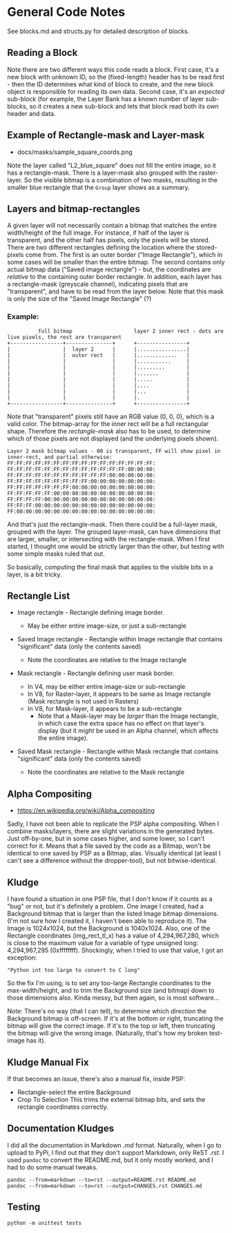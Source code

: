 # General Code Notes

See blocks.md and structs.py for detailed description of blocks.

## Reading a Block
Note there are two different ways this code reads a block. First case, it's a new block with unknown ID, so
the (fixed-length) header has to be read first - then the ID determines what kind of block to create,
and the new block object is responsible for reading its own data. Second case, it's an _expected_ sub-block
(for example, the Layer Bank has a known number of layer sub-blocks, so it creates a new sub-block and lets
that block read both its own header and data.

## Example of Rectangle-mask and Layer-mask

  - docs/masks/sample_square_coords.png

Note the layer called "L2_blue_square" does not fill the entire image, so it has a rectangle-mask. There is
a layer-mask also grouped with the raster-layer. So the visible bitmap is a combination of two masks,
resulting in the smaller blue rectangle that the `Group` layer shows as a summary.

## Layers and bitmap-rectangles
A given layer will not necessarily contain a bitmap that matches the entire width/height of the full image.
For instance, if half of the layer is transparent, and the other half has pixels, only the pixels will be stored.
There are two different rectangles defining the location where the stored-pixels come from.
The first is an outer border ("Image Rectangle"), which in some cases will be smaller than the entire bitmap.
The second contains only actual bitmap data ("Saved image rectangle") - but, the coordinates are *relative*
to the containing outer border rectangle.
In addition, each layer has a rectangle-mask (greyscale channel), indicating pixels that are "transparent",
and have to be read from the layer below. Note that this mask is only the size of the "Saved Image Rectangle" (?)

### Example:

              full bitmap                    layer 2 inner rect - dots are live pixels, the rest are transparent
    +-----------------+---------------+      +----------------+
    |                 |  layer 2      |      |................|
    |                 |  outer rect   |      |.............   |
    |                 |               |      |...........     |
    |                 |               |      |.........       |
    |                 |               |      |.......         |
    |                 |               |      |.....           |
    |                 |               |      |....            |
    |                 |               |      |...             |
    |                 |               |      |.               |
    +-----------------+---------------+      +----------------+

Note that "transparent" pixels still have an RGB value (0, 0, 0), which is a valid color.
The bitmap-array for the inner rect will be a full rectangular shape. Therefore the *rectangle-mask* also has
to be used, to determine which of those pixels are not displayed (and the underlying pixels shown).

    Layer 2 mask bitmap values - 00 is transparent, FF will show pixel in inner-rect, and partial otherwise:
    FF:FF:FF:FF:FF:FF:FF:FF:FF:FF:FF:FF:FF:FF:FF:FF:
    FF:FF:FF:FF:FF:FF:FF:FF:FF:FF:FF:FF:FF:00:00:00:
    FF:FF:FF:FF:FF:FF:FF:FF:FF:FF:FF:00:00:00:00:00:
    FF:FF:FF:FF:FF:FF:FF:FF:FF:00:00:00:00:00:00:00:
    FF:FF:FF:FF:FF:FF:FF:00:00:00:00:00:00:00:00:00:
    FF:FF:FF:FF:FF:00:00:00:00:00:00:00:00:00:00:00:
    FF:FF:FF:FF:00:00:00:00:00:00:00:00:00:00:00:00:
    FF:FF:FF:00:00:00:00:00:00:00:00:00:00:00:00:00:
    FF:00:00:00:00:00:00:00:00:00:00:00:00:00:00:00:

And that's just the rectangle-mask. Then there could be a full-layer mask, grouped with the layer.
The grouped layer-mask, can have dimensions that are larger, smaller, or intersecting with the rectangle-mask.
When I first started, I thought one would be strictly larger than the other, but testing with some simple masks
ruled that out.

So basically, computing the final mask that applies to the visible bits in a layer, is a bit tricky.

## Rectangle List
 - Image rectangle - Rectangle defining image border.
    - May be either entire image-size, or just a sub-rectangle
 - Saved Image rectangle - Rectangle within Image rectangle that contains "significant" data (only the contents saved)
    - Note the coordinates are relative to the Image rectangle

 - Mask rectangle - Rectangle defining user mask border.
    - In V4, may be either entire image-size or sub-rectangle
    - In V8, for Raster-layer, it appears to be same as Image rectangle (Mask rectangle is not used in Rasters)
    - In V8, for Mask-layer, it appears to be a sub-rectangle
      - Note that a Mask-layer may be *larger* than the Image rectangle, in which case the extra space has no
      effect on that layer's display (but it *might* be used in an Alpha channel, which affects the entire image).
 - Saved Mask rectangle - Rectangle within Mask rectangle that contains "significant" data (only the contents saved)
    - Note the coordinates are relative to the Mask rectangle

## Alpha Compositing
 - https://en.wikipedia.org/wiki/Alpha_compositing

Sadly, I have not been able to replicate the PSP alpha compositing. When I combine masks/layers, there
are slight variations in the generated bytes. Just off-by-one, but in some cases higher, and some lower,
so I can't correct for it. Means that a file saved by the code as a Bitmap, won't be identical to one saved
by PSP as a Bitmap, alas. Visually identical (at least I can't see a difference without the dropper-tool), but
not bitwise-identical.

## Kludge
I have found a situation in one PSP file, that I don't know if it counts as a "bug" or not, but it's definitely
a problem. One image I created, had a Background bitmap that is larger than the listed Image bitmap dimensions.
(I'm not sure how I created it, I haven't been able to reproduce it). The Image is 1024x1024, but the
Background is 1040x1024. Also, one of the Rectangle coordinates (img_rect_tl_x) has a value of 4,294,967,280,
which is close to the maximum value for a variable of type unsigned long: 4,294,967,295 (0xffffffff).
Shockingly, when I tried to use that value, I got an exception:

    "Python int too large to convert to C long"

So the fix I'm using, is to set any too-large Rectangle coordinates to the max-width/height, and to trim
the Background size (and bitmap) down to those dimensions also. Kinda messy, but then again, so
is most software...

Note: There's no way (that I can tell), to determine which *direction* the Background bitmap is off-screen.
If it's at the bottom or right, truncating the bitmap will give the correct image. If it's to the top or left,
then truncating the bitmap will give the wrong image. (Naturally, that's how my broken test-image has it).

## Kludge Manual Fix
If that becomes an issue, there's also a manual fix, inside PSP:
- Rectangle-select the entire Background
- Crop To Selection
This trims the external bitmap bits, and sets the rectangle coordinates correctly.

## Documentation Kludges
I did all the documentation in Markdown _.md_ format. Naturally, when I go to upload to PyPi, I find out
that they don't support Markdown, only ReST _.rst_. I used `pandoc` to convert the README.md, but it only mostly
worked, and I had to do some manual tweaks.

    pandoc --from=markdown --to=rst --output=README.rst README.md
    pandoc --from=markdown --to=rst --output=CHANGES.rst CHANGES.md

## Testing
    python -m unittest tests
